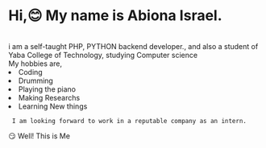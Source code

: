<h1>Hi,😊 My name is Abiona Israel.</h1>
 <br>
i am a self-taught PHP, PYTHON backend developer., and also a student of Yaba College of Technology, studying Computer science
<br>
My hobbies are,
<li>
  Coding
 <li>
  Drumming
  <li>
  Playing the piano
   <li>
  Making Researchs 
   <li>
     Learning New things

     I am looking forward to work in a reputable company as an intern.
     
  😏  Well! This is Me
